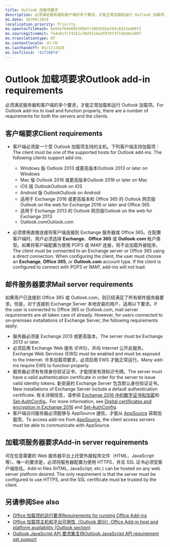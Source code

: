 ```yaml
---
title: Outlook 加载项要求
description: 必须满足服务器和客户端的多个要求，才能正常加载和运行 Outlook 加载项。
ms.date: 10/09/2019
localization_priority: Priority
ms.openlocfilehash: be93ef69e60530947c18b5b5be294c6d12ed06f1
ms.sourcegitcommit: fa4e81fcf41b1c39d5516edf078f3ffdbd4a3997
ms.translationtype: HT
ms.contentlocale: zh-CN
ms.lasthandoff: 03/17/2020
ms.locfileid: "42720874"
---
```

# <a name="outlook-add-in-requirements"></a><span data-ttu-id="8702b-103">Outlook 加载项要求</span><span class="sxs-lookup"><span data-stu-id="8702b-103">Outlook add-in requirements</span></span>

<span data-ttu-id="8702b-104">必须满足服务器和客户端的多个要求，才能正常加载和运行 Outlook 加载项。</span><span class="sxs-lookup"><span data-stu-id="8702b-104">For Outlook add-ins to load and function properly, there are a number of requirements for both the servers and the clients.</span></span>

## <a name="client-requirements"></a><span data-ttu-id="8702b-105">客户端要求</span><span class="sxs-lookup"><span data-stu-id="8702b-105">Client requirements</span></span>

- <span data-ttu-id="8702b-106">客户端必须是一个受 Outlook 加载项支持的主机。下列客户端支持加载项：</span><span class="sxs-lookup"><span data-stu-id="8702b-106">The client must be one of the supported hosts for Outlook add-ins. The following clients support add-ins:</span></span>

   - <span data-ttu-id="8702b-107">Windows 版 Outlook 2013 或更高版本</span><span class="sxs-lookup"><span data-stu-id="8702b-107">Outlook 2013 or later on Windows</span></span>
   - <span data-ttu-id="8702b-108">Mac 版 Outlook 2016 或更高版本</span><span class="sxs-lookup"><span data-stu-id="8702b-108">Outlook 2016 or later on Mac</span></span>
   - <span data-ttu-id="8702b-109">iOS 版 Outlook</span><span class="sxs-lookup"><span data-stu-id="8702b-109">Outlook on iOS</span></span>
   - <span data-ttu-id="8702b-110">Android 版 Outlook</span><span class="sxs-lookup"><span data-stu-id="8702b-110">Outlook on Android</span></span>
   - <span data-ttu-id="8702b-111">适用于 Exchange 2016 或更高版本和 Office 365 的 Outlook 网页版</span><span class="sxs-lookup"><span data-stu-id="8702b-111">Outlook on the web for Exchange 2016 or later and Office 365</span></span>
   - <span data-ttu-id="8702b-112">适用于 Exchange 2013 的 Outlook 网页版</span><span class="sxs-lookup"><span data-stu-id="8702b-112">Outlook on the web for Exchange 2013</span></span>
   - <span data-ttu-id="8702b-113">Outlook.com</span><span class="sxs-lookup"><span data-stu-id="8702b-113">Outlook.com</span></span>

- <span data-ttu-id="8702b-p101">必须使用直接连接将客户端连接到 Exchange 服务器或 Office 365。在配置客户端时，用户必须选择 **Exchange**、**Office 365** 或 **Outlook.com** 帐户类型。如果将客户端配置为使用 POP3 或 IMAP 连接，将不会加载外接程序。</span><span class="sxs-lookup"><span data-stu-id="8702b-p101">The client must be connected to an Exchange server or Office 365 using a direct connection. When configuring the client, the user must choose an **Exchange**, **Office 365**, or **Outlook.com** account type. If the client is configured to connect with POP3 or IMAP, add-ins will not load.</span></span>

## <a name="mail-server-requirements"></a><span data-ttu-id="8702b-117">邮件服务器要求</span><span class="sxs-lookup"><span data-stu-id="8702b-117">Mail server requirements</span></span>

<span data-ttu-id="8702b-p102">如果用户已连接到 Office 365 或 Outlook.com，则已经满足了所有邮件服务器要求。但是，对于连接到 Exchange Server 本地安装的用户，适用以下要求。</span><span class="sxs-lookup"><span data-stu-id="8702b-p102">If the user is connected to Office 365 or Outlook.com, mail server requirements are all taken care of already. However, for users connected to on-premises installations of Exchange Server, the following requirements apply.</span></span>

- <span data-ttu-id="8702b-120">服务器必须是 Exchange 2013 或更高版本。</span><span class="sxs-lookup"><span data-stu-id="8702b-120">The server must be Exchange 2013 or later.</span></span>
- <span data-ttu-id="8702b-121">必须启用 Exchange Web 服务 (EWS)，并向 Internet 公开此服务。</span><span class="sxs-lookup"><span data-stu-id="8702b-121">Exchange Web Services (EWS) must be enabled and must be exposed to the Internet.</span></span> <span data-ttu-id="8702b-122">许多加载项要求，必须启用 EWS 才能正常运行。</span><span class="sxs-lookup"><span data-stu-id="8702b-122">Many add-ins require EWS to function properly.</span></span>
- <span data-ttu-id="8702b-123">服务器必须有有效身份验证证书，才能颁发有效标识令牌。</span><span class="sxs-lookup"><span data-stu-id="8702b-123">The server must have a valid authentication certificate in order for the server to issue valid identity tokens.</span></span> <span data-ttu-id="8702b-124">新安装的 Exchange Server 包含默认身份验证证书。</span><span class="sxs-lookup"><span data-stu-id="8702b-124">New installations of Exchange Server include a default authentication certificate.</span></span> <span data-ttu-id="8702b-125">有关详细信息，请参阅 [Exchange 2016 中的数字证书和加密](/Exchange/architecture/client-access/certificates)和 [Set-AuthConfig](/powershell/module/exchange/organization/Set-AuthConfig)。</span><span class="sxs-lookup"><span data-stu-id="8702b-125">For more information, see [Digital certificates and encryption in Exchange 2016](/Exchange/architecture/client-access/certificates) and [Set-AuthConfig](/powershell/module/exchange/organization/Set-AuthConfig).</span></span>
- <span data-ttu-id="8702b-126">客户端访问服务器必须能够与 AppSource 通信，才能从 [AppSource](https://appsource.microsoft.com/marketplace/apps?product=office&page=1&src=office&corrid=a35323d5-0e3d-4cc0-ba44-57537d74aae8&omexanonuid=581941df-1c6f-4eda-89e7-651af8aeaeb2) 获取加载项。</span><span class="sxs-lookup"><span data-stu-id="8702b-126">To access add-ins from [AppSource](https://appsource.microsoft.com/marketplace/apps?product=office&page=1&src=office&corrid=a35323d5-0e3d-4cc0-ba44-57537d74aae8&omexanonuid=581941df-1c6f-4eda-89e7-651af8aeaeb2), the client access servers must be able to communicate with AppSource.</span></span>

## <a name="add-in-server-requirements"></a><span data-ttu-id="8702b-127">加载项服务器要求</span><span class="sxs-lookup"><span data-stu-id="8702b-127">Add-in server requirements</span></span>

<span data-ttu-id="8702b-p105">可在任意需要的 Web 服务器平台上托管外接程序文件（HTML、JavaScript 等）。唯一的要求是，必须将服务器配置为使用 HTTPS，并且 SSL 证书必须受客户端信任。</span><span class="sxs-lookup"><span data-stu-id="8702b-p105">Add-in files (HTML, JavaScript, etc.) can be hosted on any web server platform desired. The only requirement is that the server must be configured to use HTTPS, and the SSL certificate must be trusted by the client.</span></span>

## <a name="see-also"></a><span data-ttu-id="8702b-130">另请参阅</span><span class="sxs-lookup"><span data-stu-id="8702b-130">See also</span></span>

- [<span data-ttu-id="8702b-131">Office 加载项的运行要求</span><span class="sxs-lookup"><span data-stu-id="8702b-131">Requirements for running Office Add-ins</span></span>](../concepts/requirements-for-running-office-add-ins.md)
- [<span data-ttu-id="8702b-132">Office 加载项主机和平台可用性（Outlook 部分）</span><span class="sxs-lookup"><span data-stu-id="8702b-132">Office Add-in host and platform availability (Outlook section)</span></span>](../overview/office-add-in-availability.md#outlook)
- [<span data-ttu-id="8702b-133">Outlook JavaScript API 要求集支持</span><span class="sxs-lookup"><span data-stu-id="8702b-133">Outlook JavaScript API requirement set support</span></span>](../reference/requirement-sets/outlook-api-requirement-sets.md#requirement-sets-supported-by-exchange-servers-and-outlook-clients)
